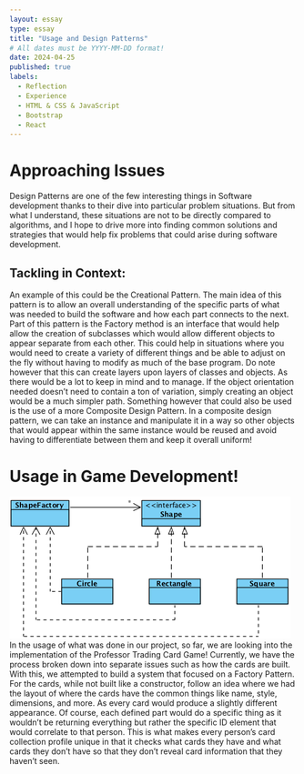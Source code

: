 ```yaml
---
layout: essay
type: essay
title: "Usage and Design Patterns"
# All dates must be YYYY-MM-DD format!
date: 2024-04-25
published: true
labels:
  - Reflection
  - Experience
  - HTML & CSS & JavaScript
  - Bootstrap
  - React
---
```


# Approaching Issues
Design Patterns are one of the few interesting things in Software development thanks to their dive into particular problem situations. But from what I understand, these situations are not to be directly compared to algorithms, and I hope to drive more into finding common solutions and strategies that would help fix problems that could arise during software development. 
## Tackling in Context:
An example of this could be the Creational Pattern. The main idea of this pattern is to allow an overall understanding of the specific parts of what was needed to build the software and how each part connects to the next. Part of this pattern is the Factory method is an interface that would help allow the creation of subclasses which would allow different objects to appear separate from each other. This could help in situations where you would need to create a variety of different things and be able to adjust on the fly without having to modify as much of the base program.  Do note however that this can create layers upon layers of classes and objects. As there would be a lot to keep in mind and to manage. If the object orientation needed doesn’t need to contain a ton of variation, simply creating an object would be a much simpler path. Something however that could also be used is the use of a more Composite Design Pattern. In a composite design pattern, we can take an instance and manipulate it in a way so other objects that would appear within the same instance would be reused and avoid having to differentiate between them and keep it overall uniform!

# Usage in Game Development!
<img class="img-fluid" src="../img/Design_Pattern.png">
In the usage of what was done in our project, so far, we are looking into the implementation of the Professor Trading Card Game! Currently, we have the process broken down into separate issues such as how the cards are built. With this, we attempted to build a system that focused on a Factory Pattern. For the cards, while not built like a constructor, follow an idea where we had the layout of where the cards have the common things like name, style, dimensions, and more. As every card would produce a slightly different appearance. Of course, each defined part would do a specific thing as it wouldn’t be returning everything but rather the specific ID element that would correlate to that person. This is what makes every person’s card collection profile unique in that it checks what cards they have and what cards they don’t have so that they don’t reveal card information that they haven’t seen. 

